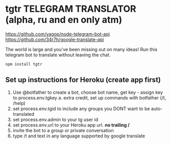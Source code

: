 # tgtr TELEGRAM TRANSLATOR (alpha, ru and en only atm)

https://github.com/yagop/node-telegram-bot-api 
https://github.com/34r7h/google-translate-api

The world is large and you've been missing out on many ideas! Run this telegram bot to translate without leaving the chat.

``` npm install tgtr ```

## Set up instructions for Heroku (create app first)

  1. Use @botfather to create a bot, choose bot name, get key - assign key to process.env.tgkey
    a. extra credit, set up commands with botfather (/t, /help)
  2. set process.env.tgid to include any groups you DONT want to be auto-translated
  3. set process.env.admin to your tg user id
  4. set process.env.url to your Heroku app url. **no trailing /**
  5. invite the bot to a group or private conversation
  6. type /t and text in any language supported by google translate
